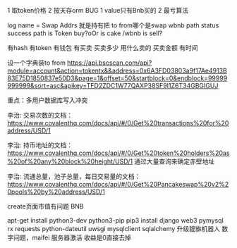 1 取token价格
2 按天存orm
BUG
1 value只有Bnb买的
2 最亏算法

log
name = Swap
Addrs 就是持有把
to from哪个是swap
wbnb
path
status success path is Token buy?oOr is cake /wbnb is sell?

有hash 有token 有钱包 有买卖 买卖多少 用什么卖的 买卖金额 有时间

设一个字典装to from
https://api.bscscan.com/api?module=account&action=tokentx&&address=0x6A3FD03803a9f17Ae4913B83E75D1850837e50D3&page=1&offset=50&startblock=0&endblock=99999999999&sort=asc&apikey=TFD2ZDC1W77QAXP38SF9I1Z6T34GBGIGUJ


重点：多用户数据库写入冲突


李治:
交易次数的文档：https://www.covalenthq.com/docs/api/#/0/Get%20transactions%20for%20address/USD/1

李治:
持币地址的文档： https://www.covalenthq.com/docs/api/#/0/Get%20token%20holders%20as%20of%20any%20block%20height/USD/1
通过大量查询来确定赤壁地址



李治:
流通总量，池子总量，每日交易量的文档：https://www.covalenthq.com/docs/api/#/0/Get%20Pancakeswap%20v2%20pools%20by%20address/USD/1


create页面市值有问题
BNB

apt-get install python3-dev python3-pip
pip3 install django web3 pymysql rx requests python-dateutil uwsgi mysqlclient sqlalchemy
升级貔貅机器人
数字问题，maifei
服务器激活
收益是0直接去掉